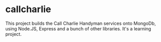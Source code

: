 # callcharlie
This project builds the Call Charlie Handyman services onto MongoDb, using Node.JS, Express and a bunch of other libraries. It's a learning project. 
